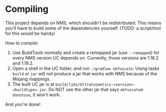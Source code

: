 # Compiling

This project depends on NMS, which shouldn't be redistributed. This means you'll have to build some of the dependencies yourself. (TODO: a script/tool for this would be handy)

How to compile:

1. Use BuildTools normally and create a remapped jar (use `--remapped`) for every NMS version UC depends on. Currently, those versions are 1.18.2 and 1.19.2.
2. Open a shell in the UC folder, and run `./gradlew obfuscate`. Using tasks `build` or `jar` will not produce a jar that works with NMS because of the Mojang mappings.
3. The built UC jar is at `build/libs/UltraCosmetics-<version>-<buildtype>.jar`. Do NOT use the other jar that says `obfuscated-donotuse`, it won't work.

And you're done!
